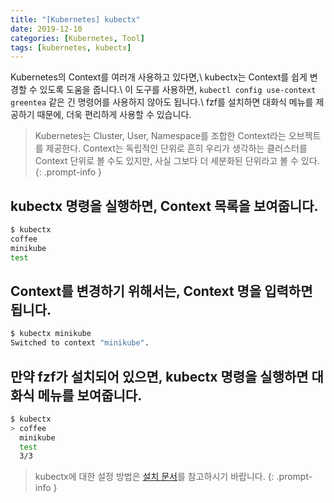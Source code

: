 ```yaml
---
title: "[Kubernetes] kubectx"
date: 2019-12-10
categories: [Kubernetes, Tool]
tags: [kubernetes, kubectx]
---
```


Kubernetes의 Context를 여러개 사용하고 있다면,\\
kubectx는 Context를 쉽게 변경할 수 있도록 도움을 줍니다.\\
이 도구를 사용하면, `kubectl config use-context greentea` 같은 긴 명령어를 사용하지 않아도 됩니다.\\
fzf를 설치하면 대화식 메뉴를 제공하기 때문에, 더욱 편리하게 사용할 수 있습니다.

> Kubernetes는 Cluster, User, Namespace를 조합한 Context라는 오브젝트를 제공한다. Context는 독립적인 단위로 흔히 우리가 생각하는 클러스터를 Context 단위로 볼 수도 있지만, 사실 그보다 더 세분화된 단위라고 볼 수 있다.
{: .prompt-info }

## kubectx 명령을 실행하면, Context 목록을 보여줍니다.

```bash
$ kubectx
coffee
minikube
test
```

## Context를 변경하기 위해서는, Context 명을 입력하면 됩니다.

```bash
$ kubectx minikube
Switched to context "minikube".
```

## 만약 fzf가 설치되어 있으면, kubectx 명령을 실행하면 대화식 메뉴를 보여줍니다.

```bash
$ kubectx
> coffee
  minikube
  test
  3/3
```

> kubectx에 대한 설정 방법은 [설치 문서](https://github.com/ahmetb/kubectl-aliases)를 참고하시기 바랍니다.
{: .prompt-info }